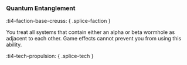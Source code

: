 ### **Quantum Entanglement**
:ti4-faction-base-creuss:
{ .splice-faction }

You treat all systems that contain either an alpha or beta wormhole as adjacent to each other.
Game effects cannot prevent you from using this ability.

:ti4-tech-propulsion:
{ .splice-tech }
